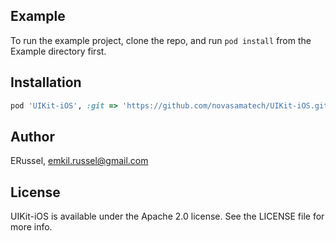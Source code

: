 ## Example

To run the example project, clone the repo, and run `pod install` from the Example directory first.

## Installation

```ruby
pod 'UIKit-iOS', :git => 'https://github.com/novasamatech/UIKit-iOS.git', :tag => '1.0.0'
```

## Author

ERussel, emkil.russel@gmail.com

## License

UIKit-iOS is available under the Apache 2.0 license. See the LICENSE file for more info.
